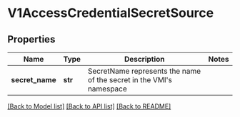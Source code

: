 # V1AccessCredentialSecretSource

## Properties
Name | Type | Description | Notes
------------ | ------------- | ------------- | -------------
**secret_name** | **str** | SecretName represents the name of the secret in the VMI&#39;s namespace | 

[[Back to Model list]](../README.md#documentation-for-models) [[Back to API list]](../README.md#documentation-for-api-endpoints) [[Back to README]](../README.md)



